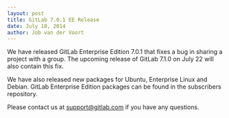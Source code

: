 ```yaml
---
layout: post
title: GitLab 7.0.1 EE Release
date: July 18, 2014
author: Job van der Voort
---
```


We have released GitLab Enterprise Edition 7.0.1 that fixes a bug in sharing a project with a group. The upcoming release of GitLab 7.1.0 on July 22 will also contain this fix.

We have also released new packages for Ubuntu, Enterprise Linux and Debian. GitLab Enterprise Edition packages can be found in the subscribers repository.

Please contact us at support@gitlab.com if you have any questions.
